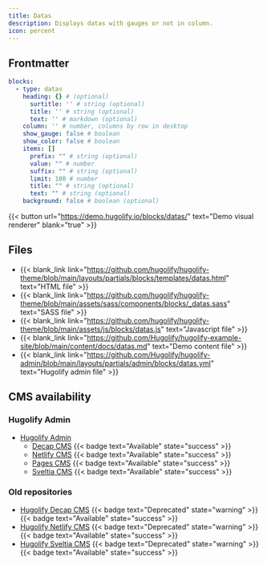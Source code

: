```yaml
---
title: Datas
description: Displays datas with gauges or not in column.
icon: percent
---
```


## Frontmatter

```yml
blocks:
  - type: datas
    heading: {} # (optional)
      surtitle: '' # string (optional)
      title: '' # string (optional)
      text: '' # markdown (optional)
    column: '' # number, columns by row in desktop
    show_gauge: false # boolean
    show_color: false # boolean
    items: []
      prefix: "" # string (optional)
      value: "" # number
      suffix: "" # string (optional)
      limit: 100 # number
      title: "" # string (optional)
      text: "" # string (optional)
    background: false # boolean (optional)
```

{{< button url="https://demo.hugolify.io/blocks/datas/" text="Demo visual renderer" blank="true" >}}

## Files

- {{< blank_link link="https://github.com/hugolify/hugolify-theme/blob/main/layouts/partials/blocks/templates/datas.html" text="HTML file" >}}
- {{< blank_link link="https://github.com/hugolify/hugolify-theme/blob/main/assets/sass/components/blocks/_datas.sass" text="SASS file" >}}
- {{< blank_link link="https://github.com/hugolify/hugolify-theme/blob/main/assets/js/blocks/datas.js" text="Javascript file" >}}
- {{< blank_link link="https://github.com/Hugolify/hugolify-example-site/blob/main/content/docs/datas.md" text="Demo content file" >}}
- {{< blank_link link="https://github.com/Hugolify/hugolify-admin/blob/main/layouts/partials/admin/blocks/datas.yml" text="Hugolify admin file" >}}

## CMS availability

### Hugolify Admin

- [Hugolify Admin](/docs/cms/admin/)
  - [Decap CMS](/docs/cms/admin/cms/decap-cms/) {{< badge text="Available" state="success" >}}
  - [Netlify CMS](/docs/cms/admin/cms/netlify-cms/) {{< badge text="Available" state="success" >}}
  - [Pages CMS](/docs/cms/admin/cms/pages-cms/) {{< badge text="Available" state="success" >}}
  - [Sveltia CMS](/docs/cms/admin/cms/sveltia-cms/) {{< badge text="Available" state="success" >}}

### Old repositories 

- [Hugolify Decap CMS](/docs/cms/decap-cms/) {{< badge text="Deprecated" state="warning" >}} {{< badge text="Available" state="success" >}}
- [Hugolify Netlify CMS](/docs/cms/netlify-cms/) {{< badge text="Deprecated" state="warning" >}} {{< badge text="Available" state="success" >}}
- [Hugolify Sveltia CMS](/docs/cms/sveltia-cms/) {{< badge text="Deprecated" state="warning" >}} {{< badge text="Available" state="success" >}}
